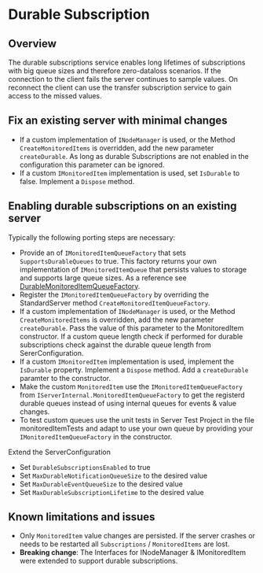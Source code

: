 # Durable Subscription
## Overview

The durable subscriptions service enables long lifetimes of subscriptions with big queue sizes and therefore zero-dataloss scenarios.
If the connection to the client fails the server continues to sample values. On reconnect the client can use the transfer subscription service to gain access to the missed values.

## Fix an existing server with minimal changes
  - If a custom implementation of `INodeManager` is used, or the Method `CreateMonitoredItems` is overridden, add the new parameter `createDurable`. As long as durable Subscriptions are not enabled in the configuration this parameter can be ignored.
  - If a custom `IMonitoredItem` implementation is used, set `IsDurable` to false. Implement a `Dispose` method.

## Enabling durable subscriptions on an existing server

Typically the following porting steps are necessary:

  - Provide an of `IMonitoredItemQueueFactory` that sets `SupportsDurableQueues` to true. This factory returns your own implementation of `IMonitoredItemQueue` that persists values to storage and supports large queue sizes. As a reference see [DurableMonitoredItemQueueFactory](../../Applications/Quickstats.Servers/DurableSubscription/DurableMonitoredItemQueueFactory.cs).
  - Register the `IMonitoredItemQueueFactory` by overriding the StandardServer method `CreateMonitoredItemQueueFactory`.
  - If a custom implementation of `INodeManager` is used, or the Method `CreateMonitoredItems` is overridden, add the new parameter `createDurable`. Pass the value of this parameter to the MonitoredItem constructor. If a custom queue length check if performed for durable subscriptions check against the durable queue length from SererConfiguration.
  - If a custom `IMonitoredItem` implementation is used, implement the `IsDurable` property. Implement a `Dispose` method. Add a `createDurable` paramter to the constructor. 
  - Make the custom `MonitoredItem` use the `IMonitoredItemQueueFactory` from `IServerInternal.MonitoredItemQueueFactory` to get the registerd durable queues instead of using internal queues for events & value changes.
  - To test custom queues use the unit tests in Server Test Project in the file monitoredItemTests and adapt to use your own queue by providing your `IMonitoredItemQueueFactory` in the constructor.

Extend the ServerConfiguration
  - Set `DurableSubscriptionsEnabled` to true
  - Set `MaxDurableNotificationQueueSize` to the desired value
  - Set `MaxDurableEventQueueSize` to the desired value
  - Set `MaxDurableSubscriptionLifetime` to the desired value

## Known limitations and issues

- Only `MonitoredItem` value changes are persisted. If the server crashes or needs to be restarted all `Subscriptions` / `MonitoredItems` are lost.
- **Breaking change**: The Interfaces for INodeManager & IMonitoredItem were extended to support durable subscriptions. 
